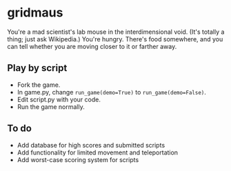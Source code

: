 # gridmaus

You're a mad scientist's lab mouse in the interdimensional void. (It's totally a thing; just ask Wikipedia.) You're hungry. There's food somewhere, and you can tell whether you are moving closer to it or farther away.

## Play by script

* Fork the game.
* In game.py, change `run_game(demo=True)` to `run_game(demo=False)`.
* Edit script.py with your code.
* Run the game normally.

## To do

* Add database for high scores and submitted scripts
* Add functionality for limited movement and teleportation
* Add worst-case scoring system for scripts
